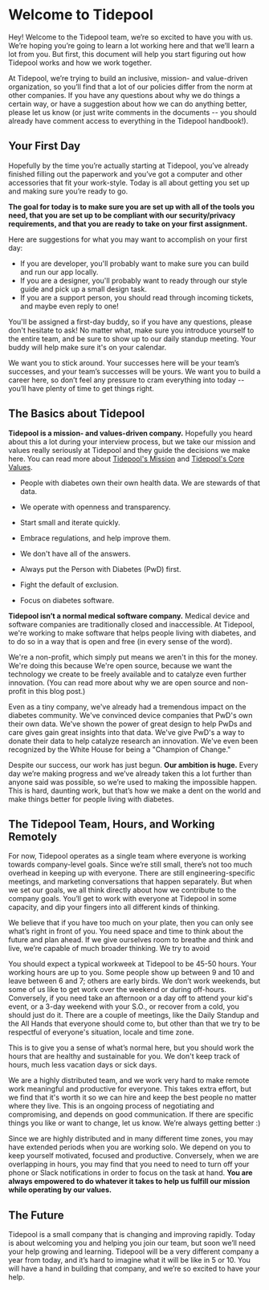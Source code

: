 # Welcome to Tidepool

Hey! Welcome to the Tidepool team, we’re so excited to have you with us. We’re hoping you’re going to learn a lot working here and that we’ll learn a lot from you. But first, this document will help you start figuring out how Tidepool works and how we work together.

At Tidepool, we’re trying to build an inclusive, mission- and value-driven organization, so you’ll find that a lot of our policies differ from the norm at other companies. If you have any questions about why we do things a certain way, or have a suggestion about how we can do anything better, please let us know (or just write comments in the documents -- you should already have comment access to everything in the Tidepool handbook!).  

## Your First Day

Hopefully by the time you’re actually starting at Tidepool, you’ve already finished filling out the paperwork and you’ve got a computer and other accessories that fit your work-style. Today is all about getting you set up and making sure you’re ready to go.

**The goal for today is to make sure you are set up with all of the tools you need, that you are set up to be compliant with our security/privacy requirements, and that you are ready to take on your first assignment.**

Here are suggestions for what you may want to accomplish on your first day:
* If you are developer, you'll probably want to make sure you can build and run our app locally.
* If you are a designer, you'll probably want to ready through our style guide and pick up a small design task.
* If you are a support person, you should read through incoming tickets, and maybe even reply to one!

You'll be assigned a first-day buddy, so if you have any questions, please don't hesitate to ask! No matter what, make sure you introduce yourself to the entire team, and be sure to show up to our daily standup meeting. Your buddy will help make sure it's on your calendar.

We want you to stick around. Your successes here will be your team’s successes, and your team’s successes will be yours. We want you to build a career here, so don’t feel any pressure to cram everything into today -- you’ll have plenty of time to get things right.

## The Basics about Tidepool

**Tidepool is a mission- and values-driven company.** Hopefully you heard about this a lot during your interview process, but we take our mission and values really seriously at Tidepool and they guide the decisions we make here. You can read more about [Tidepool's Mission](https://github.com/tidepool-org/handbook/blob/master/Mission%20Statement.md) and [Tidepool's Core Values](https://github.com/tidepool-org/handbook/blob/master/Tidepool%20Core%20Values.md).

* People with diabetes own their own health data. We are stewards of that data.

* We operate with openness and transparency.

* Start small and iterate quickly.

* Embrace regulations, and help improve them.

* We don't have all of the answers.

* Always put the Person with Diabetes (PwD) first.

* Fight the default of exclusion.

* Focus on diabetes software.


**Tidepool isn’t a normal medical software company.** Medical device and software companies are traditionally closed and inaccessible. At Tidepool, we're working to make software that helps people living with diabetes, and to do so in a way that is open and free (in every sense of the word).

We're a non-profit, which simply put means we aren't in this for the money. We're doing this because We're open source, because we want the technology we create to be freely available and to catalyze even further innovation. (You can read more about why we are open source and non-profit in this blog post.)

Even as a tiny company, we've already had a tremendous impact on the diabetes community. We've convinced device companies that PwD's own their own data. We've shown the power of great design to help PwDs and care gives gain great insights into that data. We've give PwD's a way to donate their data to help catalyze research an innovation. We've even been recognized by the White House for being a "Champion of Change."

Despite our success, our work has just begun. **Our ambition is huge.**  Every day we’re making progress and we’ve already taken this a lot further than anyone said was possible, so we’re used to making the impossible happen. This is hard, daunting work, but that’s how we make a dent on the world and make things better for people living with diabetes.

## The Tidepool Team, Hours, and Working Remotely

For now, Tidepool operates as a single team where everyone is working towards company-level goals. Since we’re still small, there’s not too much overhead in keeping up with everyone. There are still engineering-specific meetings, and marketing conversations that happen separately. But when we set our goals, we all think directly about how we contribute to the company goals. You’ll get to work with everyone at Tidepool in some capacity, and dip your fingers into all different kinds of thinking.

We believe that if you have too much on your plate, then you can only see what’s right in front of you. You need space and time to think about the future and plan ahead. If we give ourselves room to breathe and think and live, we’re capable of much broader thinking. We try to avoid

You should expect a typical workweek at Tidepool to be 45-50 hours. Your working hours are up to you. Some people show up between 9 and 10 and leave between 6 and 7; others are early birds. We don’t work weekends, but some of us like to get work over the weekend or during off-hours. Conversely, if you need take an afternoon or a day off to attend your kid's event, or a 3-day weekend with your S.O., or recover from a cold, you should just do it. There are a couple of meetings, like the Daily Standup and the All Hands that everyone should come to, but other than that we try to be respectful of everyone's situation, locale and time zone.

This is to give you a sense of what’s normal here, but you should work the hours that are healthy and sustainable for you. We don't keep track of hours, much less vacation days or sick days.

We are a highly distributed team, and we work very hard to make remote work meaningful and productive for everyone. This takes extra effort, but we find that it's worth it so we can hire and keep the best people no matter where they live.
This is an ongoing process of negotiating and compromising, and depends on good communication. If there are specific things you like or want to change, let us know. We’re always getting better :)

Since we are highly distributed and in many different time zones, you may have extended periods when you are working solo. We depend on you to keep yourself motivated, focused and productive. Conversely, when we are overlapping in hours, you may find that you need to need to turn off your phone or Slack notifications in order to focus on the task at hand. **You are always empowered to do whatever it takes to help us fulfill our mission while operating by our values.**

## The Future

Tidepool is a small company that is changing and improving rapidly. Today is about welcoming you and helping you join our team, but soon we’ll need your help growing and learning. Tidepool will be a very different company a year from today, and it’s hard to imagine what it will be like in 5 or 10. You will have a hand in building that company, and we’re so excited to have your help.
